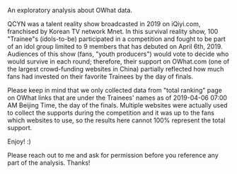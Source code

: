 An exploratory analysis about OWhat data.

QCYN was a talent reality show broadcasted in 2019 on iQiyi.com, franchised by Korean TV network Mnet. In this survival reality show, 100 "Trainee"s (idols-to-be) participated in a competition and fought to be part of an idol group limited to 9 members that has debuted on April 6th, 2019. Audiences of this show (fans, "youth producers") would vote to decide who would survive in each round; therefore, their support on OWhat.com (one of the largest crowd-funding websites in China) partially reflected how much fans had invested on their favorite Trainees by the day of finals. 

Please keep in mind that we only collected data from "total ranking" page on OWhat links that are under the Trainees' names as of 2019-04-06 07:00 AM Beijing Time, the day of the finals. Multiple websites were actually used to collect the supports during the competition and it was up to the fans which websites to use, so the results here cannot 100% represent the total support. 

Enjoy! :)

Please reach out to me and ask for permission before you reference any part of the analysis. Thanks! 

